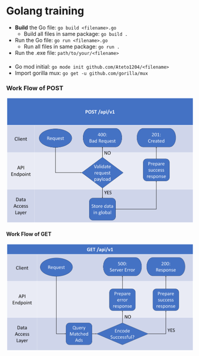 # Golang training

- **Build** the Go file: `go build <filename>.go`
  - Build all files in same package: `go build .`
- Run the Go file: `go run <filename>.go`
  - Run all files in same package: `go run .`
- Run the .exe file: `path/to/your/<filename>`

#### 

- Go mod initial: `go mode init github.com/Ateto1204/<filename>`
- Import gorilla mux: `go get -u github.com/gorilla/mux`

### Work Flow of POST

<div style="text-align:center;">
  <img src="images/POST.png" alt="Image" style="width:500px;">
</div>

#### Work Flow of GET

<div style="text-align:center;">
  <img src="images/GET.png" alt="Image" style="width:500px;">
</div>
